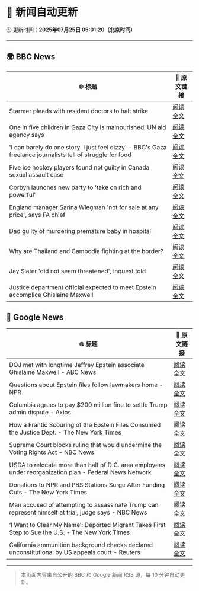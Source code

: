 # 🧠 新闻自动更新

🕒 更新时间：**2025年07月25日 05:01:20（北京时间）**

---

## 🌍 BBC News

| 🌐 标题 | 🔗 原文链接 |
|--------|-------------|
| Starmer pleads with resident doctors to halt strike | [阅读全文](https://www.bbc.com/news/articles/cn5k5w7vrdvo) |
| One in five children in Gaza City is malnourished, UN aid agency says | [阅读全文](https://www.bbc.com/news/articles/cwyxy5k70rzo) |
| 'I can barely do one story. I just feel dizzy' - BBC's Gaza freelance journalists tell of struggle for food | [阅读全文](https://www.bbc.com/news/articles/crmvmj8kkjno) |
| Five ice hockey players found not guilty in Canada sexual assault case | [阅读全文](https://www.bbc.com/news/articles/cn0qlwnyy70o) |
| Corbyn launches new party to 'take on rich and powerful' | [阅读全文](https://www.bbc.com/news/articles/cdeze706jw8o) |
| England manager Sarina Wiegman 'not for sale at any price', says FA chief | [阅读全文](https://www.bbc.com/sport/football/articles/cn0z0x8pg9ko) |
| Dad guilty of murdering premature baby in hospital | [阅读全文](https://www.bbc.com/news/articles/c7vr282v15vo) |
| Why are Thailand and Cambodia fighting at the border? | [阅读全文](https://www.bbc.com/news/articles/cdjxje2pje1o) |
| Jay Slater 'did not seem threatened', inquest told | [阅读全文](https://www.bbc.com/news/articles/c79q9n1yrpro) |
| Justice department official expected to meet Epstein accomplice Ghislaine Maxwell | [阅读全文](https://www.bbc.com/news/articles/cjd2de8zz5go) |

## 📰 Google News

| 🌐 标题 | 🔗 原文链接 |
|--------|-------------|
| DOJ met with longtime Jeffrey Epstein associate Ghislaine Maxwell - ABC News | [阅读全文](https://news.google.com/rss/articles/CBMiowFBVV95cUxPRWFhWFMtbjRRcEZoemJqVlFEc3hCNWRJaTI0SC1hNmFFbExQYlExRmJteUJLQ2cwM2kySEFwWU9OMVlhWURIdk1FLTEtcUlMZklfcTd4M1ppOU1maTd1R1dFdHRteEZYVE5yOUNRWVhldTRXN1VObVc0bVU0UjVMR21IUVp6QWthWEZuRkJRLXJ0dkJ1dEcybTdRUFdEVDM2ZG1v0gGoAUFVX3lxTE1sN0VEeDdLU0NZUFhtaEI1VEItM21xWHZRWEZaNDJhTk9YU1dCWjdfYzBaXzdPSGJfcXVFQnctN1lERDJKRHh2R282S3RRckNvYzJiS1pEb2x2Z2l0YmZDZ0daOUstWVJWby16VU5sSzdFT3FmQmVPaU1DX0ZDekFYUktiRWtNTmpPeGswTE9SYVZ4QzZ1dnlNTldtazlxSXQyVHhjd3BQUw?oc=5) |
| Questions about Epstein files follow lawmakers home - NPR | [阅读全文](https://news.google.com/rss/articles/CBMidkFVX3lxTE1Kd21PampsY2RYQ2hTTllQNlBPR2dZMVFxaVlOWU9sOG1BckltbUxrajByT1IyUEVBWnk0bGJGZTZBdUJtZWdYSUNtR2lmUEtjRmdfdWhyQ1dXQVV3NkFmS0N0RGZQWEp3R2tmQ3B4Zk9feFQ4RHc?oc=5) |
| Columbia agrees to pay $200 million fine to settle Trump admin dispute - Axios | [阅读全文](https://news.google.com/rss/articles/CBMid0FVX3lxTE10RktwMm1zR2p1dC1ScDZ5YUFaMXdJa3RyUy13VUFuQUdYMXBLY1ZqRGp6aTlrWVh6MDJzMG1XTzNJQUN3NG84OTJ0dVcyUXZsSmlYeFNJLXA5MVV1TG5RZV9QTWtSQVJ5dkVlMlp6Y3o4a3ZNRWtR?oc=5) |
| How a Frantic Scouring of the Epstein Files Consumed the Justice Dept. - The New York Times | [阅读全文](https://news.google.com/rss/articles/CBMiogFBVV95cUxQSmgyYUFLazFRMGgzUWRiSzZJS2N2SGptWE5xRHhIOWdBNGhsRjZzdmZSQW84WUpVRG9xTm1yblBPNnZDX21qRjk0WUZJZEViMzVwNnJOTG8wXzdCLWVaNFhYVDVZanM2ZFE0SDNZWUhkSXU3WkNLb1YzRXBXdFpSaWp3UnJsaUU3M1R3MWF4S21JWXN2bEFwR1JWVGU0Q2xhN0E?oc=5) |
| Supreme Court blocks ruling that would undermine the Voting Rights Act - NBC News | [阅读全文](https://news.google.com/rss/articles/CBMiswFBVV95cUxQaTJ5RDlBUEZxTk1JbGFKTXV5a1dxWmFfMlNJMzVsLVFQMWtyZkdrOXpyZlZRZHFhbEhfUlFwb1kxV3Z0UmZNbUxzbTA3XzJyWnhkSzZicDZIVDFRQVF3VldRQVYxVTFMYWc2Q2NLR3lmVUdtWDlXY1NLQlBXaTBjTXpLTEU4WUJmZnNPWDJfU1R2OG9TSldVMEFFNXRGbi1MQ3Y0cGVyRVJ0dkczWV9jUnZpONIBVkFVX3lxTE9pYVIwMWxPdWZ5S0cyNjNOdEZUQ0NpNHRjdU5seEljMFRZcW5RS3VPYmx5T3FEVHRaa2NNb1NCVUI4MGFPY1ExcDdqN0dGUlJKWHl6LWxn?oc=5) |
| USDA to relocate more than half of D.C. area employees under reorganization plan - Federal News Network | [阅读全文](https://news.google.com/rss/articles/CBMiyAFBVV95cUxNM3BPdUw2bDNkUlcxazJkSXNBak51YVFyTTBFZUROa1hONElMeUVtOEYyN21Za214MVNIVEZDMTNmVzkxQWROZ3hvemFrVTFoUnZadmVjQ3RlNmlmM3VpWTVfQUQ1VXJwYW00TGpkaGt0VXBkemVwbFNMaDF3cGkyNDF0dkttXzJVUWU4MkxfNWJiM2V5SFlTelRhRVJPdjFLRUVSZXBsWGRRYlZ5TGZMNXJuN0NoVW9lRzJaaTFOS1ViZ3VILXd6Ng?oc=5) |
| Donations to NPR and PBS Stations Surge After Funding Cuts - The New York Times | [阅读全文](https://news.google.com/rss/articles/CBMijgFBVV95cUxPd2VtUUdZcmEyMU80cHdBVHQxQWJvN0hFRHp1dVRjTGdVNGIyNVZ6aFV5eDFDSkxRVG5UQWNmVmdGTVpIak9DS0RwU1VDUXpCcGlRbk41TV9ZVkJLaW5DVW1ZXzRZb2NOb083Y1NaNTFwYXhUemFFbmI2cHdObjNXWmpoZ3MwamRJLVpiRTFR?oc=5) |
| Man accused of attempting to assassinate Trump can represent himself at trial, judge says - NBC News | [阅读全文](https://news.google.com/rss/articles/CBMiugFBVV95cUxNNkhUSlRZM0pBNkxOX2tTOVcxX1JCdFBpTWtoYUZWdmZLSGNNNDUwSXJjY0RTLUIxZUVUM0Y3NDdaX2ZyVlNzVWxLc3ZXQ0dHYXE4Yjcwck1fczR4TjVWUGVRSzVXbnFHSXNLOTB4S1QwNFRZS1hlVk1LaXBYY0R6MWM1bklodlA2VFhiOEhuT0d5akpuQVdBZERyZHZNQVJUNFJ5SXNta01UbHl2bjV4Y0M1LW9YVDBRRUHSAVZBVV95cUxPN3kybFVKRlFIaW5XZ2doLXFaQnQwYndBQnZoMnFyVVc5ZGh4SnRBSTZ6bW5tbXRhaWcwUnVjdkZWUFN6MTFTYzdTN19GTHNLdkM4UVY4UQ?oc=5) |
| ‘I Want to Clear My Name’: Deported Migrant Takes First Step to Sue the U.S. - The New York Times | [阅读全文](https://news.google.com/rss/articles/CBMiiwFBVV95cUxOcWNKRTFhR1MtQTZPVlpmVEV5V0pBV1owTFNOTmszRjhlVjhZU2w0Z0xIX2haZFRTXzNMbHJ0Q0VidTlUa25HTU1LYlJnVm55Z1FrbXpBT2YxOVhoVjdyZ2cxamNMUENtd2dDSkFkdVNoRk96cU1lcW1SSDBWRmVtMzF6RXlZRE5ZbVBz?oc=5) |
| California ammunition background checks declared unconstitutional by US appeals court - Reuters | [阅读全文](https://news.google.com/rss/articles/CBMizAFBVV95cUxPWEJUQl9fZEhvMC13SHM5S0VtcnZoTGpmcnExS0Yxc3MtQjRCMXNibUx1ZGphTG5ZRmhONWtpUmlNSzhDaWZhZHkyX2I0X1RQZU1DbkhNaGlfYV9kS21qVmt4eExvNkpoaG1PUHludk10THNXWVZhaWNYM0w0QkNpeUZFS1JKQndTYlNpVGV5MWZCcFU2OEN4a3ZjZW56dWVMX2RfdVZwSm5GdEpSdjRaRWMxWXROaFBRdE8zbjMwa2FSbEtOS3BSS3VNc0M?oc=5) |

---
> 本页面内容来自公开的 BBC 和 Google 新闻 RSS 源，每 10 分钟自动更新。